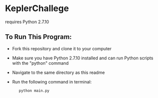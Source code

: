 # KeplerChallege

requires Python 2.7.10

To Run This Program:
--------------------
 * Fork this repository and clone it to your computer
 * Make sure you have Python 2.7.10 installed and can run Python scripts with the "python" command
 * Navigate to the same directory as this readme
 * Run the following command in terminal:

          python main.py
